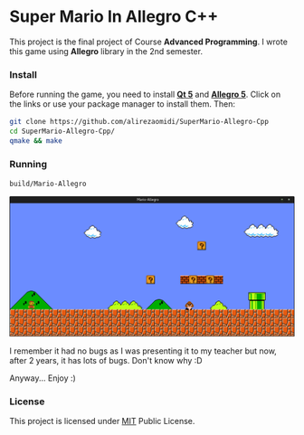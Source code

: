 # Super Mario In Allegro C++

This project is the final project of Course **Advanced Programming**. I wrote this game using **Allegro** library in the 2nd semester.

### Install
Before running the game, you need to install [**Qt 5**](https://www.qt.io/download-open-source/) and [**Allegro 5**](https://wiki.allegro.cc/index.php?title=Getting_Started#Installing_Allegro). Click on the links or use your package manager to install them. Then:

```bash
git clone https://github.com/alirezaomidi/SuperMario-Allegro-Cpp
cd SuperMario-Allegro-Cpp/
qmake && make
```

### Running
```bash
build/Mario-Allegro
```

![Super Mario](screenshot-1.png)

I remember it had no bugs as I was presenting it to my teacher but now, after 2 years, it has lots of bugs. Don't know why :D

Anyway... Enjoy :)

### License

This project is licensed under [MIT](LICENSE) Public License.
